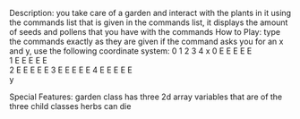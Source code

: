 Description: 
you take care of a garden and interact with the plants in it using the commands list that is given
in the commands list, it displays the amount of seeds and pollens that you have with the commands
How to Play:
type the commands exactly as they are given
if the command asks you for an x and y, use the following coordinate system:
  0  1  2  3  4 x
0 E  E  E  E  E  
1 E  E  E  E  E  
2 E  E  E  E  E 
3 E  E  E  E  E 
4 E  E  E  E  E  
y

Special Features:
garden class has three 2d  array variables that are of the three child classes
herbs can die
